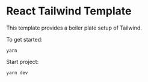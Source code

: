 # React Tailwind Template

This template provides a boiler plate setup of Tailwind.

To get started:

```
yarn
```

Start project:
```
yarn dev
```
